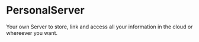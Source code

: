 # PersonalServer 
Your own Server to store, link and access all your information in the cloud or whereever you want.
